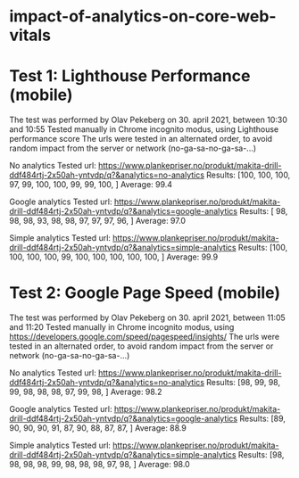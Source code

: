 # impact-of-analytics-on-core-web-vitals


Test 1: Lighthouse Performance (mobile)
=====================================
The test was performed by Olav Pekeberg on 30. april 2021, between 10:30 and 10:55
Tested manually in Chrome incognito modus, using Lighthouse performance score
The urls were tested in an alternated order, to avoid random impact from the server or network (no-ga-sa-no-ga-sa-...)

No analytics
Tested url: https://www.plankepriser.no/produkt/makita-drill-ddf484rtj-2x50ah-yntvdp/q?&analytics=no-analytics
Results:    [100, 100, 100,  97,  99, 100, 100,  99,  99, 100, ]
Average:    99.4

Google analytics
Tested url: https://www.plankepriser.no/produkt/makita-drill-ddf484rtj-2x50ah-yntvdp/q?&analytics=google-analytics
Results:    [ 98,  98,  98,  93,  98,  98,  97,  97,  97,  96, ]
Average:    97.0

Simple analytics
Tested url: https://www.plankepriser.no/produkt/makita-drill-ddf484rtj-2x50ah-yntvdp/q?&analytics=simple-analytics
Results:    [100, 100, 100, 100,  99, 100, 100, 100, 100, 100, ]
Average:    99.9



Test 2: Google Page Speed (mobile)
=====================================
The test was performed by Olav Pekeberg on 30. april 2021, between 11:05 and 11:20
Tested manually in Chrome incognito modus, using https://developers.google.com/speed/pagespeed/insights/
The urls were tested in an alternated order, to avoid random impact from the server or network (no-ga-sa-no-ga-sa-...)

No analytics
Tested url: https://www.plankepriser.no/produkt/makita-drill-ddf484rtj-2x50ah-yntvdp/q?&analytics=no-analytics
Results:    [98, 99, 98, 99, 98, 98, 98, 97, 99, 98, ]
Average:    98.2

Google analytics
Tested url: https://www.plankepriser.no/produkt/makita-drill-ddf484rtj-2x50ah-yntvdp/q?&analytics=google-analytics
Results:    [89, 90, 90, 90, 91, 87, 90, 88, 87, 87, ]
Average:    88.9

Simple analytics
Tested url: https://www.plankepriser.no/produkt/makita-drill-ddf484rtj-2x50ah-yntvdp/q?&analytics=simple-analytics
Results:    [98, 98, 98, 98, 99, 98, 98, 98, 97, 98, ]
Average:    98.0


